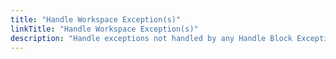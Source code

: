 ```yaml
---
title: "Handle Workspace Exception(s)"
linkTitle: "Handle Workspace Exception(s)"
description: "Handle exceptions not handled by any Handle Block Exception blocks."
---
```


